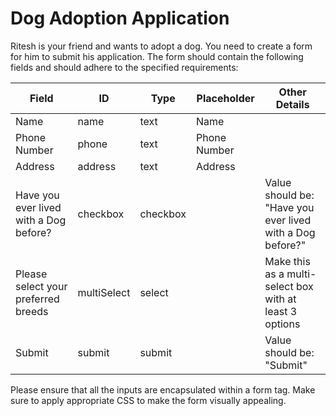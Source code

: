 # Dog Adoption Application
Ritesh is your friend and wants to adopt a dog. You need to create a form for him to submit his application. The form should contain the following fields and should adhere to the specified requirements:

| Field | ID | Type | Placeholder | Other Details |
| ------| ---| -----| ------------| ------------- |
| Name | name | text | Name | |
| Phone Number | phone | text | Phone Number | |
| Address | address | text | Address | |
| Have you ever lived with a Dog before? | checkbox | checkbox | | Value should be: "Have you ever lived with a Dog before?" |
| Please select your preferred breeds |	multiSelect |	select | | Make this as a multi-select box with at least 3 options |
| Submit | submit | submit | | Value should be: "Submit" |

Please ensure that all the inputs are encapsulated within a form tag. Make sure to apply appropriate CSS to make the form visually appealing.



				

			


 			
